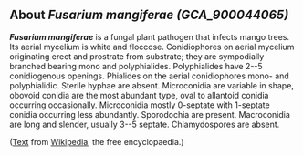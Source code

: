 About *Fusarium mangiferae (GCA\_900044065)* 
--------------------------------------------



***Fusarium mangiferae*** is a fungal plant pathogen that infects mango
trees. Its aerial mycelium is white and floccose. Conidiophores on
aerial mycelium originating erect and prostrate from substrate; they are
sympodially branched bearing mono and polyphialides. Polyphialides have
2--5 conidiogenous openings. Phialides on the aerial conidiophores mono-
and polyphialidic. Sterile hyphae are absent. Microconidia are variable
in shape, obovoid conidia are the most abundant type, oval to allantoid
conidia occurring occasionally. Microconidia mostly 0-septate with
1-septate conidia occurring less abundantly. Sporodochia are present.
Macroconidia are long and slender, usually 3--5 septate. Chlamydospores
are absent.

([Text](http://en.wikipedia.org/wiki/Fusarium_mangiferae) from
[Wikipedia](http://en.wikipedia.org/), the free encyclopaedia.)
